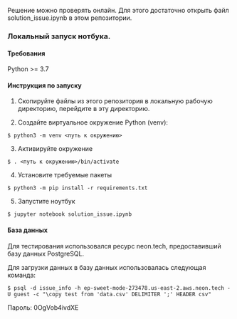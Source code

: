 Решение можно проверять онлайн. Для этого достаточно открыть файл solution_issue.ipynb в этом репозитории.

### Локальный запуск нотбука.

#### Требования

Python >= 3.7

#### Инструкция по запуску

1. Скопируйте файлы из этого репозитория в локальную рабочую директорию, перейдите в эту директорию.

2. Создайте виртуальное окружение Python (venv):

```console
$ python3 -m venv <путь к окружению>
```

3. Активируйте окружение

```console
$ . <путь к окружению>/bin/activate
```

4. Установите требуемые пакеты

```console
$ python3 -m pip install -r requirements.txt
```

5. Запустите ноутбук

```console
$ jupyter notebook solution_issue.ipynb
```

#### База данных

Для тестирования использовался ресурс neon.tech, предоставивший базу данных PostgreSQL.

Для загрузки данных в базу данных использовалась следующая команда:

```console
$ psql -d issue_info -h ep-sweet-mode-273478.us-east-2.aws.neon.tech -U guest -c "\copy test from 'data.csv' DELIMITER ';' HEADER csv"
```
Пароль: 0OgVob4ivdXE
